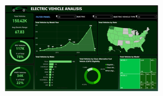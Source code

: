 ![image alt](https://github.com/Abdulla-B/EV-VEHICLE-ANALYSIS/blob/main/Screenshot%202025-05-26%20114807.png)
